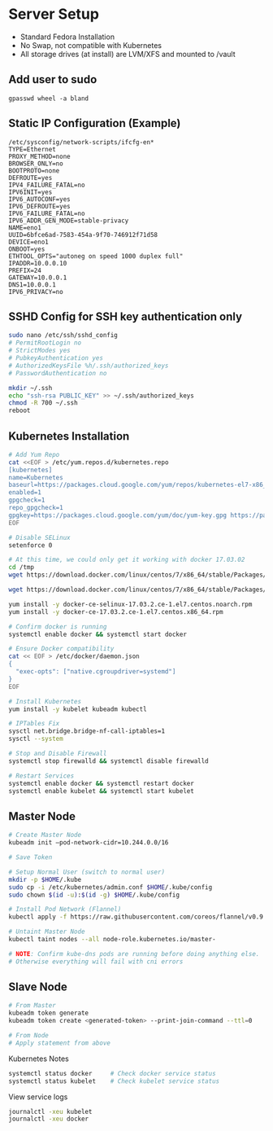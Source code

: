 # Server Setup

- Standard Fedora Installation
- No Swap, not compatible with Kubernetes
- All storage drives (at install) are LVM/XFS and mounted to /vault

## Add user to sudo
``` gpasswd wheel -a bland ```

## Static IP Configuration (Example)

``` vi
/etc/sysconfig/network-scripts/ifcfg-en*
TYPE=Ethernet
PROXY_METHOD=none
BROWSER_ONLY=no
BOOTPROTO=none
DEFROUTE=yes
IPV4_FAILURE_FATAL=no
IPV6INIT=yes
IPV6_AUTOCONF=yes
IPV6_DEFROUTE=yes
IPV6_FAILURE_FATAL=no
IPV6_ADDR_GEN_MODE=stable-privacy
NAME=eno1
UUID=6bfce6ad-7583-454a-9f70-746912f71d58
DEVICE=eno1
ONBOOT=yes
ETHTOOL_OPTS="autoneg on speed 1000 duplex full"
IPADDR=10.0.0.10
PREFIX=24
GATEWAY=10.0.0.1
DNS1=10.0.0.1
IPV6_PRIVACY=no
```

## SSHD Config for SSH key authentication only

``` sh
sudo nano /etc/ssh/sshd_config
# PermitRootLogin no
# StrictModes yes
# PubkeyAuthentication yes
# AuthorizedKeysFile %h/.ssh/authorized_keys
# PasswordAuthentication no

mkdir ~/.ssh
echo "ssh-rsa PUBLIC_KEY" >> ~/.ssh/authorized_keys
chmod -R 700 ~/.ssh
reboot
```

## Kubernetes Installation

``` sh
# Add Yum Repo
cat <<EOF > /etc/yum.repos.d/kubernetes.repo
[kubernetes]
name=Kubernetes
baseurl=https://packages.cloud.google.com/yum/repos/kubernetes-el7-x86_64
enabled=1
gpgcheck=1
repo_gpgcheck=1
gpgkey=https://packages.cloud.google.com/yum/doc/yum-key.gpg https://packages.cloud.google.com/yum/doc/rpm-package-key.gpg
EOF

# Disable SELinux
setenforce 0

# At this time, we could only get it working with docker 17.03.02
cd /tmp
wget https://download.docker.com/linux/centos/7/x86_64/stable/Packages/docker-ce-selinux-17.03.2.ce-1.el7.centos.noarch.rpm

wget https://download.docker.com/linux/centos/7/x86_64/stable/Packages/docker-ce-17.03.2.ce-1.el7.centos.x86_64.rpm

yum install -y docker-ce-selinux-17.03.2.ce-1.el7.centos.noarch.rpm
yum install -y docker-ce-17.03.2.ce-1.el7.centos.x86_64.rpm

# Confirm docker is running
systemctl enable docker && systemctl start docker

# Ensure Docker compatibility
cat << EOF > /etc/docker/daemon.json
{
  "exec-opts": ["native.cgroupdriver=systemd"]
}
EOF

# Install Kubernetes
yum install -y kubelet kubeadm kubectl

# IPTables Fix
sysctl net.bridge.bridge-nf-call-iptables=1
sysctl --system

# Stop and Disable Firewall
systemctl stop firewalld && systemctl disable firewalld

# Restart Services
systemctl enable docker && systemctl restart docker
systemctl enable kubelet && systemctl start kubelet
```

## Master Node

``` sh
# Create Master Node
kubeadm init —pod-network-cidr=10.244.0.0/16

# Save Token

# Setup Normal User (switch to normal user)
mkdir -p $HOME/.kube
sudo cp -i /etc/kubernetes/admin.conf $HOME/.kube/config
sudo chown $(id -u):$(id -g) $HOME/.kube/config

# Install Pod Network (Flannel)
kubectl apply -f https://raw.githubusercontent.com/coreos/flannel/v0.9.1/Documentation/kube-flannel.yml

# Untaint Master Node
kubectl taint nodes --all node-role.kubernetes.io/master-

# NOTE: Confirm kube-dns pods are running before doing anything else.
# Otherwise everything will fail with cni errors
```

## Slave Node

``` sh
# From Master
kubeadm token generate
kubeadm token create <generated-token> --print-join-command --ttl=0

# From Node
# Apply statement from above
```

Kubernetes Notes

``` sh
systemctl status docker     # Check docker service status
systemctl status kubelet    # Check kubelet service status
```

View service logs

``` sh
journalctl -xeu kubelet
journalctl -xeu docker
```
